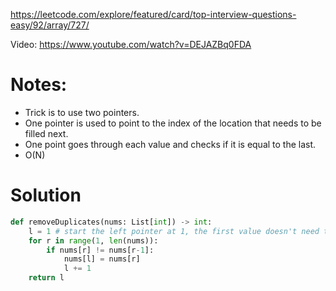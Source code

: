 https://leetcode.com/explore/featured/card/top-interview-questions-easy/92/array/727/

Video: https://www.youtube.com/watch?v=DEJAZBq0FDA

# Notes:
- Trick is to use two pointers. 
- One pointer is used to point to the index of the location that needs to be filled next.
- One point goes through each value and checks if it is equal to the last.
- O(N)

# Solution
```python
def removeDuplicates(nums: List[int]) -> int:
	l = 1 # start the left pointer at 1, the first value doesn't need to be changed
	for r in range(1, len(nums)):
		if nums[r] != nums[r-1]:
			nums[l] = nums[r]
			l += 1
	return l
```
